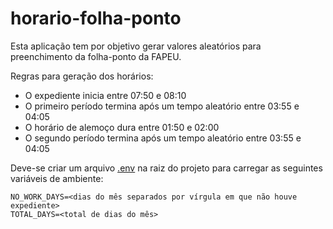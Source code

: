 # horario-folha-ponto

Esta aplicação tem por objetivo gerar valores aleatórios para preenchimento da folha-ponto da FAPEU.

Regras para geração dos horários:

* O expediente inicia entre 07:50 e 08:10
* O primeiro período termina após um tempo aleatório entre 03:55 e 04:05
* O horário de alemoço dura entre 01:50 e 02:00
* O segundo período termina após um tempo aleatório entre 03:55 e 04:05

Deve-se criar um arquivo [.env](https://www.npmjs.com/package/dotenv) na raiz do projeto para carregar as seguintes variáveis de ambiente:

<!-- markdownlint-disable MD040 -->

```
NO_WORK_DAYS=<dias do mês separados por vírgula em que não houve expediente>
TOTAL_DAYS=<total de dias do mês>
```

<!-- markdownlint-enable MD040 -->